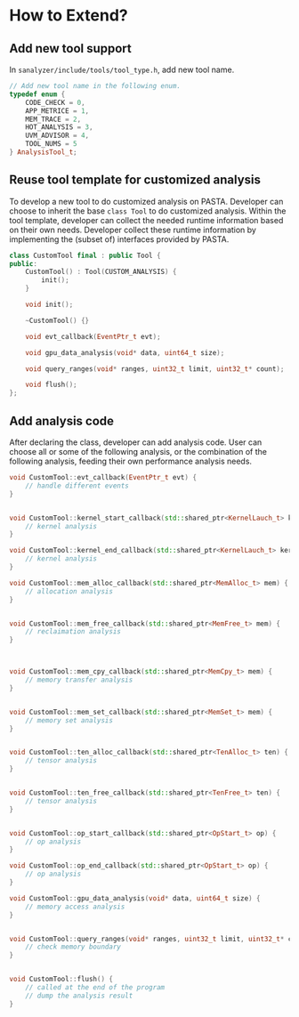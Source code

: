 # How to Extend?


## Add new tool support

In `sanalyzer/include/tools/tool_type.h`, add new tool name.

```C++
// Add new tool name in the following enum.
typedef enum {
    CODE_CHECK = 0,
    APP_METRICE = 1,
    MEM_TRACE = 2,
    HOT_ANALYSIS = 3,
    UVM_ADVISOR = 4,
    TOOL_NUMS = 5
} AnalysisTool_t;

```

## Reuse tool template for customized analysis

To develop a new tool to do customized analysis on PASTA. Developer can choose to inherit the base `class Tool` to do customized analysis. Within the tool template, developer can collect the needed runtime information based on their own needs. Developer collect these runtime information by implementing the (subset of) interfaces provided by PASTA.

```C++
class CustomTool final : public Tool {
public:
    CustomTool() : Tool(CUSTOM_ANALYSIS) {
        init();
    }

    void init();

    ~CustomTool() {}

    void evt_callback(EventPtr_t evt);

    void gpu_data_analysis(void* data, uint64_t size);

    void query_ranges(void* ranges, uint32_t limit, uint32_t* count);

    void flush();
};

```

## Add analysis code

After declaring the class, developer can add analysis code. User can choose all or some of the following analysis, or the combination of the following analysis, feeding their own performance analysis needs.

```C++
void CustomTool::evt_callback(EventPtr_t evt) {
    // handle different events
}


void CustomTool::kernel_start_callback(std::shared_ptr<KernelLauch_t> kernel) {
    // kernel analysis
}

void CustomTool::kernel_end_callback(std::shared_ptr<KernelLauch_t> kernel) {
    // kernel analysis
}

void CustomTool::mem_alloc_callback(std::shared_ptr<MemAlloc_t> mem) {
    // allocation analysis
}


void CustomTool::mem_free_callback(std::shared_ptr<MemFree_t> mem) {
    // reclaimation analysis
}



void CustomTool::mem_cpy_callback(std::shared_ptr<MemCpy_t> mem) {
    // memory transfer analysis
}


void CustomTool::mem_set_callback(std::shared_ptr<MemSet_t> mem) {
    // memory set analysis
}


void CustomTool::ten_alloc_callback(std::shared_ptr<TenAlloc_t> ten) {
    // tensor analysis
}


void CustomTool::ten_free_callback(std::shared_ptr<TenFree_t> ten) {
    // tensor analysis
}


void CustomTool::op_start_callback(std::shared_ptr<OpStart_t> op) {
    // op analysis
}

void CustomTool::op_end_callback(std::shared_ptr<OpStart_t> op) {
    // op analysis
}

void CustomTool::gpu_data_analysis(void* data, uint64_t size) {
    // memory access analysis
}


void CustomTool::query_ranges(void* ranges, uint32_t limit, uint32_t* count) {
    // check memory boundary
}


void CustomTool::flush() {
    // called at the end of the program
    // dump the analysis result
}
```
